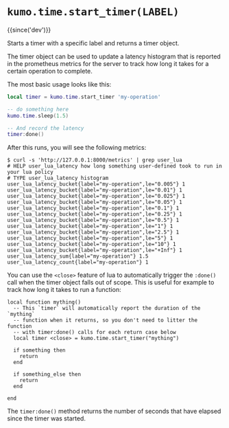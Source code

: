 # `kumo.time.start_timer(LABEL)`

{{since('dev')}}

Starts a timer with a specific label and returns a timer object.

The timer object can be used to update a latency histogram that is reported in
the prometheus metrics for the server to track how long it takes for a certain
operation to complete.

The most basic usage looks like this:

```lua
local timer = kumo.time.start_timer 'my-operation'

-- do something here
kumo.time.sleep(1.5)

-- And record the latency
timer:done()
```

After this runs, you will see the following metrics:

```console
$ curl -s 'http://127.0.0.1:8000/metrics' | grep user_lua
# HELP user_lua_latency how long something user-defined took to run in your lua policy
# TYPE user_lua_latency histogram
user_lua_latency_bucket{label="my-operation",le="0.005"} 1
user_lua_latency_bucket{label="my-operation",le="0.01"} 1
user_lua_latency_bucket{label="my-operation",le="0.025"} 1
user_lua_latency_bucket{label="my-operation",le="0.05"} 1
user_lua_latency_bucket{label="my-operation",le="0.1"} 1
user_lua_latency_bucket{label="my-operation",le="0.25"} 1
user_lua_latency_bucket{label="my-operation",le="0.5"} 1
user_lua_latency_bucket{label="my-operation",le="1"} 1
user_lua_latency_bucket{label="my-operation",le="2.5"} 1
user_lua_latency_bucket{label="my-operation",le="5"} 1
user_lua_latency_bucket{label="my-operation",le="10"} 1
user_lua_latency_bucket{label="my-operation",le="+Inf"} 1
user_lua_latency_sum{label="my-operation"} 1.5
user_lua_latency_count{label="my-operation"} 1
```

You can use the `<close>` feature of lua to automatically trigger the `:done()` call
when the timer object falls out of scope.  This is useful for example to track how
long it takes to run a function:

```
local function mything()
  -- This `timer` will automatically report the duration of the `mything`
  -- function when it returns, so you don't need to litter the function
  -- with timer:done() calls for each return case below
  local timer <close> = kumo.time.start_timer("mything")

  if something then
    return
  end

  if something_else then
    return
  end

end
```

The `timer:done()` method returns the number of seconds that have elapsed
since the timer was started.
